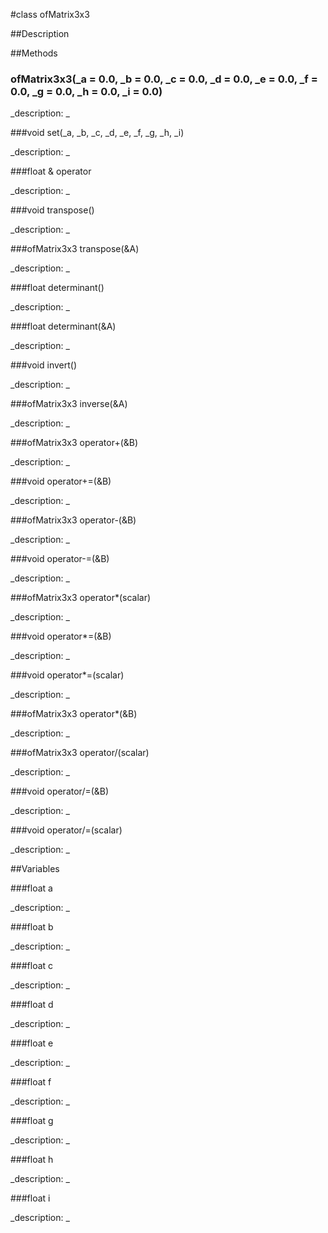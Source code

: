 #class ofMatrix3x3


##Description





##Methods



### ofMatrix3x3(_a = 0.0, _b = 0.0, _c = 0.0, _d = 0.0, _e = 0.0, _f = 0.0, _g = 0.0, _h = 0.0, _i = 0.0)

<!--
_syntax: ofMatrix3x3(_a = 0.0, _b = 0.0, _c = 0.0, _d = 0.0, _e = 0.0, _f = 0.0, _g = 0.0, _h = 0.0, _i = 0.0)_
_name: ofMatrix3x3_
_returns: _
_returns_description: _
_parameters: float _a=0.0, float _b=0.0, float _c=0.0, float _d=0.0, float _e=0.0, float _f=0.0, float _g=0.0, float _h=0.0, float _i=0.0_
_access: public_
_version_started: 007_
_version_deprecated: _
_summary: _
_constant: False_
_static: no_
_visible: True_
_advanced: False_
-->

_description: _







<!----------------------------------------------------------------------------->

###void set(_a, _b, _c, _d, _e, _f, _g, _h, _i)

<!--
_syntax: set(_a, _b, _c, _d, _e, _f, _g, _h, _i)_
_name: set_
_returns: void_
_returns_description: _
_parameters: float _a, float _b, float _c, float _d, float _e, float _f, float _g, float _h, float _i_
_access: public_
_version_started: 007_
_version_deprecated: _
_summary: _
_constant: False_
_static: no_
_visible: True_
_advanced: False_
-->

_description: _







<!----------------------------------------------------------------------------->

###float & operator[](&index)

<!--
_syntax: operator[](&index)_
_name: operator[]_
_returns: float &_
_returns_description: _
_parameters: const int &index_
_access: public_
_version_started: 007_
_version_deprecated: _
_summary: _
_constant: False_
_static: no_
_visible: True_
_advanced: False_
-->

_description: _







<!----------------------------------------------------------------------------->

###void transpose()

<!--
_syntax: transpose()_
_name: transpose_
_returns: void_
_returns_description: _
_parameters: _
_access: public_
_version_started: 007_
_version_deprecated: _
_summary: _
_constant: False_
_static: no_
_visible: True_
_advanced: False_
-->

_description: _







<!----------------------------------------------------------------------------->

###ofMatrix3x3 transpose(&A)

<!--
_syntax: transpose(&A)_
_name: transpose_
_returns: ofMatrix3x3_
_returns_description: _
_parameters: const ofMatrix3x3 &A_
_access: public_
_version_started: 007_
_version_deprecated: _
_summary: _
_constant: False_
_static: no_
_visible: True_
_advanced: False_
-->

_description: _







<!----------------------------------------------------------------------------->

###float determinant()

<!--
_syntax: determinant()_
_name: determinant_
_returns: float_
_returns_description: _
_parameters: _
_access: public_
_version_started: 007_
_version_deprecated: _
_summary: _
_constant: False_
_static: no_
_visible: True_
_advanced: False_
-->

_description: _







<!----------------------------------------------------------------------------->

###float determinant(&A)

<!--
_syntax: determinant(&A)_
_name: determinant_
_returns: float_
_returns_description: _
_parameters: const ofMatrix3x3 &A_
_access: public_
_version_started: 007_
_version_deprecated: _
_summary: _
_constant: False_
_static: no_
_visible: True_
_advanced: False_
-->

_description: _







<!----------------------------------------------------------------------------->

###void invert()

<!--
_syntax: invert()_
_name: invert_
_returns: void_
_returns_description: _
_parameters: _
_access: public_
_version_started: 007_
_version_deprecated: _
_summary: _
_constant: False_
_static: no_
_visible: True_
_advanced: False_
-->

_description: _







<!----------------------------------------------------------------------------->

###ofMatrix3x3 inverse(&A)

<!--
_syntax: inverse(&A)_
_name: inverse_
_returns: ofMatrix3x3_
_returns_description: _
_parameters: const ofMatrix3x3 &A_
_access: public_
_version_started: 007_
_version_deprecated: _
_summary: _
_constant: False_
_static: no_
_visible: True_
_advanced: False_
-->

_description: _







<!----------------------------------------------------------------------------->

###ofMatrix3x3 operator+(&B)

<!--
_syntax: operator+(&B)_
_name: operator+_
_returns: ofMatrix3x3_
_returns_description: _
_parameters: const ofMatrix3x3 &B_
_access: public_
_version_started: 007_
_version_deprecated: _
_summary: _
_constant: False_
_static: no_
_visible: True_
_advanced: False_
-->

_description: _







<!----------------------------------------------------------------------------->

###void operator+=(&B)

<!--
_syntax: operator+=(&B)_
_name: operator+=_
_returns: void_
_returns_description: _
_parameters: const ofMatrix3x3 &B_
_access: public_
_version_started: 007_
_version_deprecated: _
_summary: _
_constant: False_
_static: no_
_visible: True_
_advanced: False_
-->

_description: _







<!----------------------------------------------------------------------------->

###ofMatrix3x3 operator-(&B)

<!--
_syntax: operator-(&B)_
_name: operator-_
_returns: ofMatrix3x3_
_returns_description: _
_parameters: const ofMatrix3x3 &B_
_access: public_
_version_started: 007_
_version_deprecated: _
_summary: _
_constant: False_
_static: no_
_visible: True_
_advanced: False_
-->

_description: _







<!----------------------------------------------------------------------------->

###void operator-=(&B)

<!--
_syntax: operator-=(&B)_
_name: operator-=_
_returns: void_
_returns_description: _
_parameters: const ofMatrix3x3 &B_
_access: public_
_version_started: 007_
_version_deprecated: _
_summary: _
_constant: False_
_static: no_
_visible: True_
_advanced: False_
-->

_description: _







<!----------------------------------------------------------------------------->

###ofMatrix3x3 operator*(scalar)

<!--
_syntax: operator*(scalar)_
_name: operator*_
_returns: ofMatrix3x3_
_returns_description: _
_parameters: float scalar_
_access: public_
_version_started: 007_
_version_deprecated: _
_summary: _
_constant: False_
_static: no_
_visible: True_
_advanced: False_
-->

_description: _







<!----------------------------------------------------------------------------->

###void operator*=(&B)

<!--
_syntax: operator*=(&B)_
_name: operator*=_
_returns: void_
_returns_description: _
_parameters: const ofMatrix3x3 &B_
_access: public_
_version_started: 007_
_version_deprecated: _
_summary: _
_constant: False_
_static: no_
_visible: True_
_advanced: False_
-->

_description: _







<!----------------------------------------------------------------------------->

###void operator*=(scalar)

<!--
_syntax: operator*=(scalar)_
_name: operator*=_
_returns: void_
_returns_description: _
_parameters: float scalar_
_access: public_
_version_started: 007_
_version_deprecated: _
_summary: _
_constant: False_
_static: no_
_visible: True_
_advanced: False_
-->

_description: _







<!----------------------------------------------------------------------------->

###ofMatrix3x3 operator*(&B)

<!--
_syntax: operator*(&B)_
_name: operator*_
_returns: ofMatrix3x3_
_returns_description: _
_parameters: const ofMatrix3x3 &B_
_access: public_
_version_started: 007_
_version_deprecated: _
_summary: _
_constant: False_
_static: no_
_visible: True_
_advanced: False_
-->

_description: _







<!----------------------------------------------------------------------------->

###ofMatrix3x3 operator/(scalar)

<!--
_syntax: operator/(scalar)_
_name: operator/_
_returns: ofMatrix3x3_
_returns_description: _
_parameters: float scalar_
_access: public_
_version_started: 007_
_version_deprecated: _
_summary: _
_constant: False_
_static: no_
_visible: True_
_advanced: False_
-->

_description: _







<!----------------------------------------------------------------------------->

###void operator/=(&B)

<!--
_syntax: operator/=(&B)_
_name: operator/=_
_returns: void_
_returns_description: _
_parameters: const ofMatrix3x3 &B_
_access: public_
_version_started: 007_
_version_deprecated: _
_summary: _
_constant: False_
_static: no_
_visible: True_
_advanced: False_
-->

_description: _







<!----------------------------------------------------------------------------->

###void operator/=(scalar)

<!--
_syntax: operator/=(scalar)_
_name: operator/=_
_returns: void_
_returns_description: _
_parameters: float scalar_
_access: public_
_version_started: 007_
_version_deprecated: _
_summary: _
_constant: False_
_static: no_
_visible: True_
_advanced: False_
-->

_description: _







<!----------------------------------------------------------------------------->

##Variables



###float a

<!--
_name: a_
_type: float_
_access: public_
_version_started: 007_
_version_deprecated: _
_summary: _
_visible: True_
_constant: True_
_advanced: False_
-->

_description: _







<!----------------------------------------------------------------------------->

###float b

<!--
_name: b_
_type: float_
_access: public_
_version_started: 007_
_version_deprecated: _
_summary: _
_visible: True_
_constant: True_
_advanced: False_
-->

_description: _







<!----------------------------------------------------------------------------->

###float c

<!--
_name: c_
_type: float_
_access: public_
_version_started: 007_
_version_deprecated: _
_summary: _
_visible: True_
_constant: True_
_advanced: False_
-->

_description: _







<!----------------------------------------------------------------------------->

###float d

<!--
_name: d_
_type: float_
_access: public_
_version_started: 007_
_version_deprecated: _
_summary: _
_visible: True_
_constant: True_
_advanced: False_
-->

_description: _







<!----------------------------------------------------------------------------->

###float e

<!--
_name: e_
_type: float_
_access: public_
_version_started: 007_
_version_deprecated: _
_summary: _
_visible: True_
_constant: True_
_advanced: False_
-->

_description: _







<!----------------------------------------------------------------------------->

###float f

<!--
_name: f_
_type: float_
_access: public_
_version_started: 007_
_version_deprecated: _
_summary: _
_visible: True_
_constant: True_
_advanced: False_
-->

_description: _







<!----------------------------------------------------------------------------->

###float g

<!--
_name: g_
_type: float_
_access: public_
_version_started: 007_
_version_deprecated: _
_summary: _
_visible: True_
_constant: True_
_advanced: False_
-->

_description: _







<!----------------------------------------------------------------------------->

###float h

<!--
_name: h_
_type: float_
_access: public_
_version_started: 007_
_version_deprecated: _
_summary: _
_visible: True_
_constant: True_
_advanced: False_
-->

_description: _







<!----------------------------------------------------------------------------->

###float i

<!--
_name: i_
_type: float_
_access: public_
_version_started: 007_
_version_deprecated: _
_summary: _
_visible: True_
_constant: True_
_advanced: False_
-->

_description: _







<!----------------------------------------------------------------------------->

